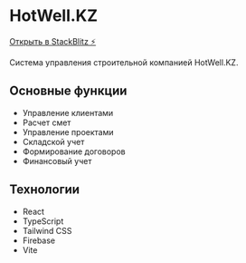 # HotWell.KZ

[Открыть в StackBlitz ⚡️](https://stackblitz.com/github/hotwellkz/company)

Система управления строительной компанией HotWell.KZ.

## Основные функции

- Управление клиентами
- Расчет смет
- Управление проектами
- Складской учет
- Формирование договоров
- Финансовый учет

## Технологии

- React
- TypeScript
- Tailwind CSS
- Firebase
- Vite